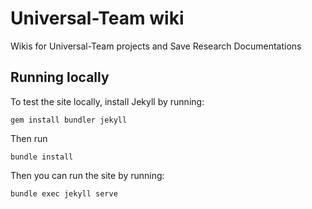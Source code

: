 # Universal-Team wiki
Wikis for Universal-Team projects and Save Research Documentations

## Running locally
To test the site locally, install Jekyll by running:
```
gem install bundler jekyll
```
Then run
```
bundle install
```
Then you can run the site by running:
```
bundle exec jekyll serve
```
